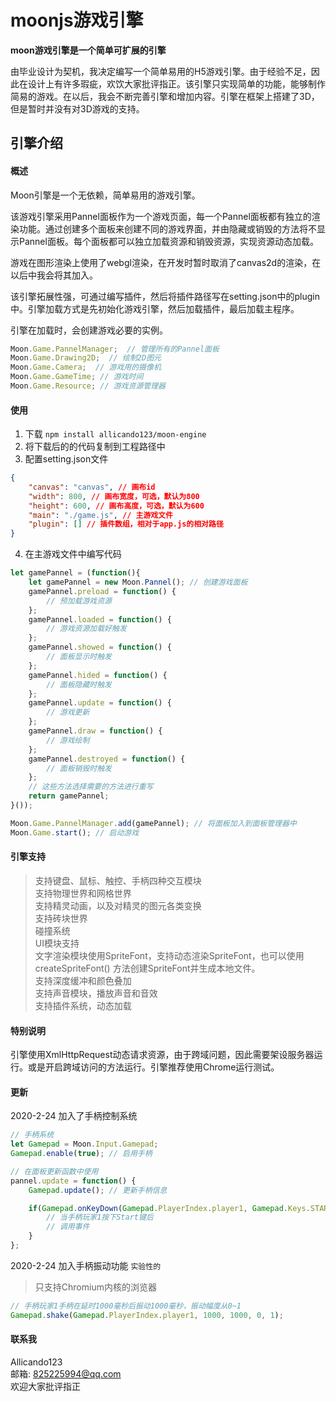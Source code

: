 # moonjs游戏引擎

**moon游戏引擎是一个简单可扩展的引擎**

由毕业设计为契机，我决定编写一个简单易用的H5游戏引擎。由于经验不足，因此在设计上有许多瑕疵，欢饮大家批评指正。该引擎只实现简单的功能，能够制作简易的游戏。在以后，我会不断完善引擎和增加内容。引擎在框架上搭建了3D，但是暂时并没有对3D游戏的支持。


## 引擎介绍

#### 概述
Moon引擎是一个无依赖，简单易用的游戏引擎。

该游戏引擎采用Pannel面板作为一个游戏页面，每一个Pannel面板都有独立的渲染功能。通过创建多个面板来创建不同的游戏界面，并由隐藏或销毁的方法将不显示Pannel面板。每个面板都可以独立加载资源和销毁资源，实现资源动态加载。

游戏在图形渲染上使用了webgl渲染，在开发时暂时取消了canvas2d的渲染，在以后中我会将其加入。

该引擎拓展性强，可通过编写插件，然后将插件路径写在setting.json中的plugin中。引擎加载方式是先初始化游戏引擎，然后加载插件，最后加载主程序。

引擎在加载时，会创建游戏必要的实例。
```javascript
Moon.Game.PannelManager;  // 管理所有的Pannel面板
Moon.Game.Drawing2D;  // 绘制2D图元
Moon.Game.Camera;  // 游戏用的摄像机
Moon.Game.GameTime; // 游戏时间
Moon.Game.Resource; // 游戏资源管理器
```

#### 使用

1. 下载  `npm install allicando123/moon-engine`  
2. 将下载后的的代码复制到工程路径中
3. 配置setting.json文件
```json
{
    "canvas": "canvas", // 画布id
    "width": 800, // 画布宽度，可选，默认为800
    "height": 600, // 画布高度，可选，默认为600
    "main": "./game.js", // 主游戏文件
    "plugin": [] // 插件数组，相对于app.js的相对路径
}
```
4. 在主游戏文件中编写代码
```javascript
let gamePannel = (function(){
	let gamePannel = new Moon.Pannel(); // 创建游戏面板
	gamePannel.preload = function() {
		// 预加载游戏资源
	};
	gamePannel.loaded = function() {
		// 游戏资源加载好触发
	};
	gamePannel.showed = function() {
		// 面板显示时触发
	};
	gamePannel.hided = function() {
		// 面板隐藏时触发
	};
	gamePannel.update = function() {
		// 游戏更新
	};
	gamePannel.draw = function() {
		// 游戏绘制
	};
	gamePannel.destroyed = function() {
		// 面板销毁时触发
	};
	// 这些方法选择需要的方法进行重写
	return gamePannel;
}());

Moon.Game.PannelManager.add(gamePannel); // 将面板加入到面板管理器中
Moon.Game.start(); // 启动游戏
```

#### 引擎支持

> 支持键盘、鼠标、触控、手柄四种交互模块  
> 支持物理世界和网格世界  
> 支持精灵动画，以及对精灵的图元各类变换  
> 支持砖块世界  
> 碰撞系统  
> UI模块支持  
> 文字渲染模块使用SpriteFont，支持动态渲染SpriteFont，也可以使用 createSpriteFont() 方法创建SpriteFont并生成本地文件。  
> 支持深度缓冲和颜色叠加  
> 支持声音模块，播放声音和音效  
> 支持插件系统，动态加载  

#### 特别说明

引擎使用XmlHttpRequest动态请求资源，由于跨域问题，因此需要架设服务器运行。或是开启跨域访问的方法运行。引擎推荐使用Chrome运行测试。

#### 更新

2020-2-24 加入了手柄控制系统  
```javascript
// 手柄系统
let Gamepad = Moon.Input.Gamepad;
Gamepad.enable(true); // 启用手柄

// 在面板更新函数中使用
pannel.update = function() {
	Gamepad.update(); // 更新手柄信息

	if(Gamepad.onKeyDown(Gamepad.PlayerIndex.player1, Gamepad.Keys.START)) {
		// 当手柄玩家1按下Start键后
		// 调用事件
	}
};
```

2020-2-24 加入手柄振动功能 `实验性的`
> 只支持Chromium内核的浏览器
```javascript
// 手柄玩家1手柄在延时1000毫秒后振动1000毫秒，振动幅度从0~1
Gamepad.shake(Gamepad.PlayerIndex.player1, 1000, 1000, 0, 1);
```

#### 联系我
Allicando123  
邮箱: 825225994@qq.com  
欢迎大家批评指正
